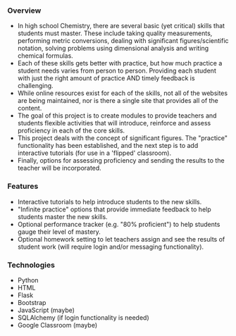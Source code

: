 ### Overview
 - In high school Chemistry, there are several basic (yet critical) skills that students must master.  These include taking quality measurements, performing metric conversions, dealing with significant figures/scientific notation, solving problems using dimensional analysis and writing chemical formulas.
 - Each of these skills gets better with practice, but how much practice a student needs varies from person to person.  Providing each student with just the right amount of practice AND timely feedback is challenging.
 - While online resources exist for each of the skills, not all of the websites are being maintained, nor is there a single site that provides all of the content.
 - The goal of this project is to create modules to provide teachers and students flexible activities that will introduce, reinforce and assess proficiency in each of the core skills.
 - This project deals with the concept of significant figures.  The "practice" functionality has been established, and the next step is to add interactive tutorials (for use in a 'flipped' classroom).
 - Finally, options for assessing proficiency and sending the results to the teacher will be incorporated.
 
### Features
 - Interactive tutorials to help introduce students to the new skills.
 - "Infinite practice" options that provide immediate feedback to help students master the new skills.
 - Optional performance tracker (e.g. "80% proficient") to help students gauge their level of mastery.
 - Optional homework setting to let teachers assign and see the results of student work (will require login and/or messaging functionality).
 
### Technologies
 - Python
 - HTML
 - Flask
 - Bootstrap
 - JavaScript (maybe)
 - SQLAlchemy (if login functionality is needed)
 - Google Classroom (maybe)
